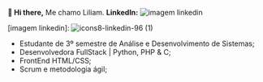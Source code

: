   **👋 Hi there,**
  Me chamo Liliam.
**LinkedIn:** ![imagem linkedin](https://img.icons8.com/color/96/linkedin.png "LinkedIn")

[imagem linkedin]: ![icons8-linkedin-96 (1)](https://github.com/user-attachments/assets/2f0b531b-fee8-457a-a37b-1d38922c72f8)

  
  - Estudante de 3º semestre de Análise e Desenvolvimento de Sistemas;
  - Desenvolvedora FullStack | Python, PHP & C;
  - FrontEnd HTML/CSS;
  - Scrum e metodologia ágil;
